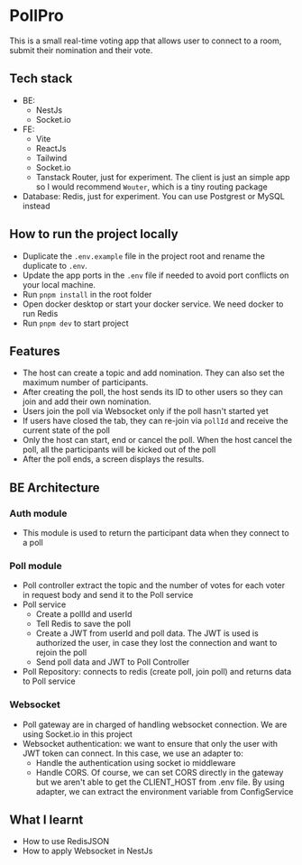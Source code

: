 # PollPro

This is a small real-time voting app that allows user to connect to a room, submit their nomination and their vote.

## Tech stack

- BE:
  - NestJs
  - Socket.io
- FE:
  - Vite
  - ReactJs
  - Tailwind
  - Socket.io
  - Tanstack Router, just for experiment. The client is just an simple app so I would recommend `Wouter`, which is a tiny routing package
- Database: Redis, just for experiment. You can use Postgrest or MySQL instead

## How to run the project locally

- Duplicate the `.env.example` file in the project root and rename the duplicate to `.env`.
- Update the app ports in the `.env` file if needed to avoid port conflicts on your local machine.
- Run `pnpm install` in the root folder
- Open docker desktop or start your docker service. We need docker to run Redis
- Run `pnpm dev` to start project

## Features

- The host can create a topic and add nomination. They can also set the maximum number of participants.
- After creating the poll, the host sends its ID to other users so they can join and add their own nomination.
- Users join the poll via Websocket only if the poll hasn't started yet
- If users have closed the tab, they can re-join via `pollId` and receive the current state of the poll
- Only the host can start, end or cancel the poll. When the host cancel the poll, all the participants will be kicked out of the poll
- After the poll ends, a screen displays the results.

## BE Architecture

### Auth module

- This module is used to return the participant data when they connect to a poll

### Poll module

- Poll controller extract the topic and the number of votes for each voter in request body and send it to the Poll service
- Poll service
  - Create a pollId and userId
  - Tell Redis to save the poll
  - Create a JWT from userId and poll data. The JWT is used is authorized the user, in case they lost the connection and want to rejoin the poll
  - Send poll data and JWT to Poll Controller
- Poll Repository: connects to redis (create poll, join poll) and returns data to Poll service

### Websocket

- Poll gateway are in charged of handling websocket connection. We are using Socket.io in this project
- Websocket authentication: we want to ensure that only the user with JWT token can connect. In this case, we use an adapter to:
  - Handle the authentication using socket io middleware
  - Handle CORS. Of course, we can set CORS directly in the gateway but we aren't able to get the CLIENT_HOST from .env file. By using adapter, we can extract the environment variable from ConfigService

## What I learnt

- How to use RedisJSON
- How to apply Websocket in NestJs
